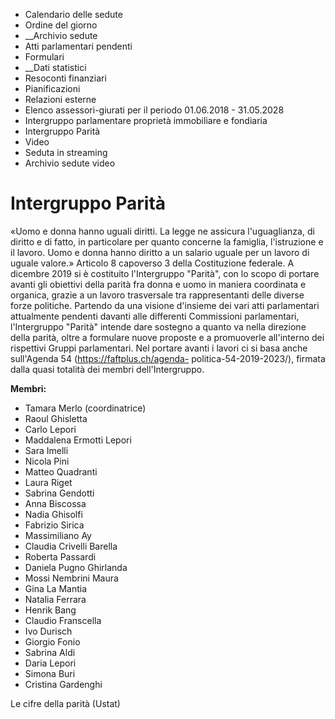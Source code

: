   * Calendario delle sedute
  * Ordine del giorno
  *  __Archivio sedute
  * Atti parlamentari pendenti
  * Formulari
  *  __Dati statistici
  * Resoconti finanziari
  * Pianificazioni
  * Relazioni esterne
  * Elenco assessori-giurati per il periodo 01.06.2018 - 31.05.2028
  * Intergruppo parlamentare proprietà immobiliare e fondiaria
  * Intergruppo Parità
  * Video
  * Seduta in streaming
  * Archivio sedute video

#  Intergruppo Parità

«Uomo e donna hanno uguali diritti. La legge ne assicura l'uguaglianza, di
diritto e di fatto, in particolare per quanto concerne la famiglia,
l'istruzione e il lavoro. Uomo e donna hanno diritto a un salario uguale per
un lavoro di uguale valore.» Articolo 8 capoverso 3 della Costituzione
federale. A dicembre 2019 si è costituito l'Intergruppo "Parità", con lo scopo
di portare avanti gli obiettivi della parità fra donna e uomo in maniera
coordinata e organica, grazie a un lavoro trasversale tra rappresentanti delle
diverse forze politiche. Partendo da una visione d'insieme dei vari atti
parlamentari attualmente pendenti davanti alle differenti Commissioni
parlamentari, l'Intergruppo "Parità" intende dare sostegno a quanto va nella
direzione della parità, oltre a formulare nuove proposte e a promuoverle
all'interno dei rispettivi Gruppi parlamentari. Nel portare avanti i lavori ci
si basa anche sull'Agenda 54 (https://faftplus.ch/agenda-
politica-54-2019-2023/), firmata dalla quasi totalità dei membri
dell'Intergruppo.

 **Membri:**

  * Tamara Merlo (coordinatrice)
  * Raoul Ghisletta
  * Carlo Lepori
  * Maddalena Ermotti Lepori
  * Sara Imelli
  * Nicola Pini
  * Matteo Quadranti
  * Laura Riget
  * Sabrina Gendotti
  * Anna Biscossa
  * Nadia Ghisolfi
  * Fabrizio Sirica
  * Massimiliano Ay
  * Claudia Crivelli Barella
  * Roberta Passardi
  * Daniela Pugno Ghirlanda
  * Mossi Nembrini Maura
  * Gina La Mantia
  * Natalia Ferrara
  * Henrik Bang
  * Claudio Franscella
  * Ivo Durisch
  * Giorgio Fonio
  * Sabrina Aldi
  * Daria Lepori
  * Simona Buri
  * Cristina Gardenghi

Le cifre della parità (Ustat)

